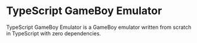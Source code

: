 # TypeScript GameBoy Emulator

TypeScript GameBoy Emulator is a GameBoy emulator written from scratch in TypeScript 
with zero dependencies.

